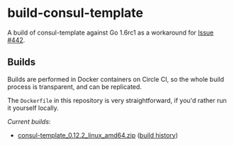 # build-consul-template

A build of consul-template against Go 1.6rc1 as a workaround for [Issue #442](https://github.com/hashicorp/consul-template/issues/442).

## Builds

Builds are performed in Docker containers on Circle CI, so the whole build
process is transparent, and can be replicated.

The `Dockerfile` in this repository is very straightforward, if you'd rather
run it yourself locally.

*Current builds*:

 - [consul-template_0.12.2_linux_amd64.zip](https://circle-artifacts.com/gh/duggan/build-consul-template/22/artifacts/0/tmp/circle-artifacts.9dWzYwn/consul-template_0.12.2_linux_amd64.zip) ([build history](https://circleci.com/gh/duggan/build-consul-template/22#artifacts))
